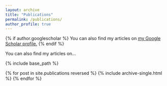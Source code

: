 ```yaml
---
layout: archive
title: "Publications"
permalink: /publications/
author_profile: true
---
```


{% if author.googlescholar %}
  You can also find my articles on <u><a href="{{author.googlescholar}}">my Google Scholar profile</a>.</u>
{% endif %}

You can also find my articles on...

{% include base_path %}

{% for post in site.publications reversed %}
  {% include archive-single.html %}
{% endfor %}
